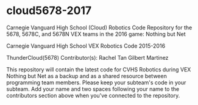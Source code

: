 # cloud5678-2017

Carnegie Vanguard High School (Cloud) Robotics Code Repository for the 5678, 5678C, and 5678N VEX teams in the 2016 game: Nothing but Net

Carnegie Vanguard High School VEX Robotics Code 2015-2016

ThunderCloud(5678) Contributor(s):
Rachel Tan
Gilbert Martinez 

This repository will contain the latest code for CVHS Robotics during VEX Nothing but Net as a backup and as a shared resource between programming team members. Please keep your subteam's code in your subteam. Add your name and two spaces following your name to the contributors section above when you've connected to the repository.